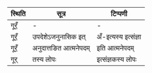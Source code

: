 | स्थिति | सूत्र | टिप्पणी |
| ----- | ------- | ------ |
| गूरँ॒ | - | - |
| गूरँ॒ | उपदेशेऽजनुनासिक इत् | अँ-इत्यस्य इत्संज्ञा |
| गूरँ॒ | अनुदात्तङित आत्मनेपदम् | इति आत्मनेपदम् |
| गूर् | तस्य लोपः | इत्संज्ञकस्य लोपः |
